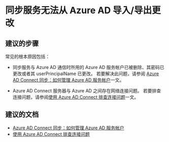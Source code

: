 <properties
    pageTitle="Synchronization Service cannot import/export changes from Azure AD"
    description="同步服务无法从 Azure AD 导入/导出更改"
    service="microsoft.aad"
    resource="Microsoft_AAD_IAM"
    authors="cychua"
    displayOrder="226"
    selfHelpType="resource"
    supportTopicIds=""
    resourceTags="directory_ad_connect"
    productPesIds=""
    cloudEnvironments="public"
/>


# <a name="synchronization-service-cannot-importexport-changes-from-azure-ad"></a>同步服务无法从 Azure AD 导入/导出更改

## <a name="recommended-steps"></a>**建议的步骤**
常见的根本原因包括：

* 同步服务与 Azure AD 通信时所用的 Azure AD 服务帐户已被删除、其密码已更改或者其 userPrincipalName 已更改。 若要解决此问题，请参阅 [Azure AD Connect 同步：如何管理 Azure AD 服务帐户](https://docs.microsoft.com/azure/active-directory/connect/active-directory-aadconnectsync-change-serviceacct-pass)一文。

* Azure AD Connect 服务器与 Azure AD 之间存在网络连接问题。 若要排查连接问题，请参阅[使用 Azure AD Connect 排查连接问题](https://docs.microsoft.com/azure/active-directory/connect/active-directory-aadconnect-troubleshoot-connectivity)一文。

## <a name="recommended-documents"></a>**建议的文档**
* [Azure AD Connect 同步：如何管理 Azure AD 服务帐户](https://docs.microsoft.com/azure/active-directory/connect/active-directory-aadconnectsync-change-serviceacct-pass)  
* [使用 Azure AD Connect 排查连接问题](https://docs.microsoft.com/azure/active-directory/connect/active-directory-aadconnect-troubleshoot-connectivity)  

